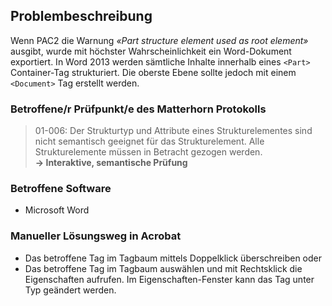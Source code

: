 ## Problembeschreibung

Wenn PAC2 die Warnung _«Part structure element used as root element»_ ausgibt, wurde mit höchster Wahrscheinlichkeit ein Word-Dokument exportiert. In Word 2013 werden sämtliche Inhalte innerhalb eines `<Part>` Container-Tag strukturiert. Die oberste Ebene sollte jedoch mit einem `<Document>` Tag erstellt werden.

### Bet**roffene/r Prüfpunkt/e des Matterhorn Protokolls**

> 01-006: Der Strukturtyp und Attribute eines Strukturelementes sind nicht semantisch geeignet für das Strukturelement. Alle Strukturelemente müssen in Betracht gezogen werden.  
> **→ Interaktive, semantische Prüfung**

### Betroffene Software

* Microsoft Word

### Manueller Lösungsweg in Acrobat

* Das betroffene Tag im Tagbaum mittels Doppelklick überschreiben oder
* Das betroffene Tag im Tagbaum auswählen und mit Rechtsklick die Eigenschaften aufrufen. Im Eigenschaften-Fenster kann das Tag unter Typ geändert werden.

### 

### 

## 

## 



